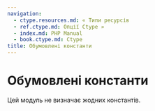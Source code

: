 ```yaml
---
navigation:
  - ctype.resources.md: « Типи ресурсів
  - ref.ctype.md: Опції Ctype »
  - index.md: PHP Manual
  - book.ctype.md: Ctype
title: Обумовлені константи
---
```

# Обумовлені константи

Цей модуль не визначає жодних константів.
